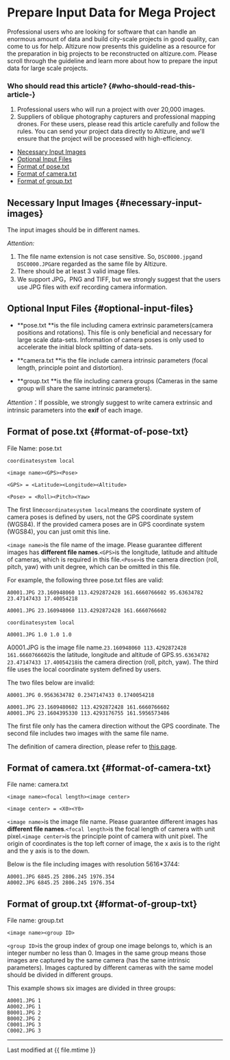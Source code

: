 # Prepare Input Data for Mega Project

Professional users who are looking for software that can handle an enormous amount of data and build city-scale projects in good quality, can come to us for help. Altizure now presents this guideline as a resource for the preparation in big projects to be reconstructed on altizure.com. Please scroll through the guideline and learn more about how to prepare the input data for large scale projects.

### Who should read this article? {#who-should-read-this-article-}

1. Professional users who will run a project with over 20,000 images.
2. Suppliers of oblique photography capturers and professional mapping drones. For these users, please read this article carefully and follow the rules. You can send your project data directly to Altizure, and we'll ensure that the project will be processed with high-efficiency\.


* [Necessary Input Images](#necessary-input-images)
* [Optional Input Files](#optional-input-files)
* [Format of pose.txt](#format-of-pose-txt)
* [Format of camera.txt](#format-of-camera-txt)
* [Format of group.txt](#format-of-group-txt)

## Necessary Input Images {#necessary-input-images}

The input images should be in different names.

_Attention:_

1. The file name extension is not case sensitive. So, `DSC0000.jpg`and `DSC0000.JPG`are regarded as the same file by Altizure.
2. There should be at least 3 valid image files.
3. We support JPG，PNG and TIFF, but we strongly suggest that the users use JPG files with exif recording camera information.

## Optional Input Files {#optional-input-files}

* **pose.txt **is the file including camera extrinsic parameters\(camera positions and rotations\). This file is only beneficial and necessary for large scale data-sets. Information of camera poses is only used to accelerate the initial block splitting of data-sets.

* **camera.txt **is the file include camera intrinsic parameters \(focal length, principle point and distortion\).

* **group.txt **is the file including camera groups \(Cameras in the same group will share the same intrinsic parameters\).

_Attention_：If possible, we strongly suggest to write camera extrinsic and intrinsic parameters into the **exif** of each image.

## Format of pose.txt {#format-of-pose-txt}

File Name: pose.txt

`coordinatesystem local`

`<image name><GPS><Pose>`

`<GPS> = <Latitude><Longitude><Altitude>`

`<Pose> = <Roll><Pitch><Yaw>`

The first line`coordinatesystem local`means the coordinate system of camera poses is defined by users, not the GPS coordinate system \(WGS84\). If the provided camera poses are in GPS coordinate system \(WGS84\), you can just omit this line.

`<image name>`is the file name of the image. Please guarantee different images has **different file names**.`<GPS>`is the longitude, latitude and altitude of cameras, which is required in this file.`<Pose>`is the camera direction \(roll, pitch, yaw\) with unit degree, which can be omitted in this file.

For example, the following three pose.txt files are valid:

```
A0001.JPG 23.160948060 113.4292872428 161.6660766602 95.63634782 23.47147433 17.40054218
```

```
A0001.JPG 23.160948060 113.4292872428 161.6660766602
```

```
coordinatesystem local
```

```
A0001.JPG 1.0 1.0 1.0
```

A0001.JPG is the image file name.`23.160948060 113.4292872428 161.6660766602`is the latitude, longitude and altitude of GPS.`95.63634782 23.47147433 17.40054218`is the camera direction \(roll, pitch, yaw\). The third file uses the local coordinate system defined by users.

The two files below are invalid:

```
A0001.JPG 0.9563634782 0.2347147433 0.1740054218
```

```
A0001.JPG 23.1609480602 113.4292872428 161.6660766602
A0001.JPG 23.1604395330 113.4293176755 161.5956573486
```

The first file only has the camera direction without the GPS coordinate. The second file includes two images with the same file name.

The definition of camera direction, please refer to [this page](https://sidvind.com/wiki/Yaw,_pitch,_roll_camera).

## Format of camera.txt {#format-of-camera-txt}

File name: camera.txt

`<image name><focal length><image center>`

`<image center> = <X0><Y0>`

`<image name>`is the image file name. Please guarantee different images has **different file names**.`<focal length>`is the focal length of camera with unit pixel.`<image center>`is the principle point of camera with unit pixel. The origin of coordinates is the top left corner of image, the x axis is to the right and the y axis is to the down.

Below is the file including images with resolution 5616\*3744:

```
A0001.JPG 6845.25 2806.245 1976.354
A0002.JPG 6845.25 2806.245 1976.354
```

## Format of group.txt {#format-of-group-txt}

File name: group.txt

`<image name><group ID>`

`<group ID>`is the group index of group one image belongs to, which is an integer number no less than 0. Images in the same group means those images are captured by the same camera \(has the same intrinsic parameters\). Images captured by different cameras with the same model should be divided in different groups.

This example shows six images are divided in three groups:

```
A0001.JPG 1
A0002.JPG 1
B0001.JPG 2
B0002.JPG 2
C0001.JPG 3
C0002.JPG 3
```

---

Last modified at {{ file.mtime }}


